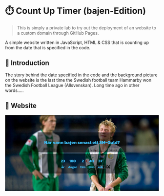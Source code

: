 # :stopwatch: Count Up Timer (bajen-Edition)

> This is simply a private lab to try out the deployment of an website to a custom domain through GitHub Pages.

A simple website written in JavaScript, HTML & CSS that is counting up from the date that is specified in the code.

## :scroll: Introduction

The story behind the date specified in the code and the background picture on the website is the last time the Swedish football team Hammarby won the Swedish Football League (Allsvenskan). Long time ago in other words.....

## :gem: Website
<a href="https://bajenguld.se"><img src="img/example.png"></a>

